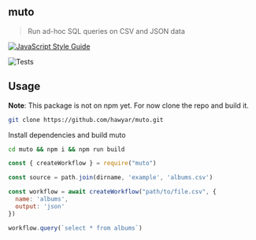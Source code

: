 ## muto

> Run ad-hoc SQL queries on CSV and JSON data

[![JavaScript Style Guide](https://img.shields.io/badge/code_style-standard-brightgreen.svg)](https://standardjs.com)

![Tests](https://github.com/hawyar/muto/actions/workflows/test.yml/badge.svg)

## Usage

**Note**: This package is not on npm yet. For now clone the repo and build it.

```bash
git clone https://github.com/hawyar/muto.git
```

Install dependencies and build muto
```bash
cd muto && npm i && npm run build
```


```javascript
const { createWorkflow } = require("muto")

const source = path.join(dirname, 'example', 'albums.csv')

const workflow = await createWorkflow("path/to/file.csv", {
  name: 'albums',
  output: 'json'
})

workflow.query(`select * from albums`)
```